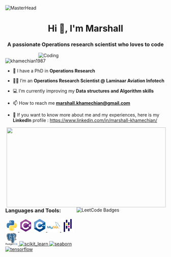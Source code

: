 

![MasterHead](https://media.licdn.com/dms/image/D4D12AQFWHARtcSCJ6g/article-cover_image-shrink_720_1280/0/1683900475931?e=1709769600&v=beta&t=x1GBgIYIfUE_w6DY6SZeHP28HzXf6AsDbfONMjPR3q0)
<h1 align="center">Hi 👋, I'm Marshall</h1>
<h3 align="center">A passionate Operations research scientist who loves to code </h3>
<img align="right" alt="Coding" width="400" src="https://miro.medium.com/v2/resize:fit:1100/format:webp/0*7Q3yvSIv_t0ioJ-Z.gif">


<p align="left"> <img src="https://komarev.com/ghpvc/?username=khamechian1987&label=Profile%20views&color=0e75b6&style=flat" alt="khamechian1987" /> </p>

- 📖 I have a PhD in **Operations Research**

- 🧑‍💼 I’m an **Operations Research Scientist @ Laminaar Aviation Infotech**

- 💻 I’m currently improving my **Data structures and Algorithm skills**

- 📫 How to reach me **marshall.khamechian@gmail.com**

- 🔗 If you want to know more about me and my experiences, here is my **LinkedIn** profile : https://www.linkedin.com/in/marshall-khamechian/

<img src="https://leetcard.jacoblin.cool/khamechian" width="500" height="250" align="right">
<img src="https://leetcode-badge-showcase.vercel.app/api?username=khamechian&theme=black" alt="LeetCode Badges"  width="280" height="250" align="right"/>

<p align="left">
</p>

<h3 align="left">Languages and Tools:</h3>
<p align="left"> </a> <a href="https://www.python.org" target="_blank" rel="noreferrer"> <img src="https://raw.githubusercontent.com/devicons/devicon/master/icons/python/python-original.svg" alt="python" width="40" height="40"/> </a> <a href="https://www.w3schools.com/cs/" target="_blank" rel="noreferrer"> <img src="https://raw.githubusercontent.com/devicons/devicon/master/icons/csharp/csharp-original.svg" alt="csharp" width="40" height="40"/></a> <a href="https://www.w3schools.com/cpp/" target="_blank" rel="noreferrer"> <img src="https://raw.githubusercontent.com/devicons/devicon/master/icons/cplusplus/cplusplus-original.svg" alt="cplusplus" width="40" height="40"/>  </a> <a href="https://www.mysql.com/" target="_blank" rel="noreferrer"> <img src="https://raw.githubusercontent.com/devicons/devicon/master/icons/mysql/mysql-original-wordmark.svg" alt="mysql" width="40" height="40"/> </a> <a href="https://pandas.pydata.org/" target="_blank" rel="noreferrer"> <img src="https://raw.githubusercontent.com/devicons/devicon/2ae2a900d2f041da66e950e4d48052658d850630/icons/pandas/pandas-original.svg" alt="pandas" width="40" height="40"/> </a> <a href="https://www.postgresql.org" target="_blank" rel="noreferrer"> <img src="https://raw.githubusercontent.com/devicons/devicon/master/icons/postgresql/postgresql-original-wordmark.svg" alt="postgresql" width="40" height="40"/> <a href="https://scikit-learn.org/" target="_blank" rel="noreferrer"> <img src="https://upload.wikimedia.org/wikipedia/commons/0/05/Scikit_learn_logo_small.svg" alt="scikit_learn" width="40" height="40"/> </a> <a href="https://seaborn.pydata.org/" target="_blank" rel="noreferrer"> <img src="https://seaborn.pydata.org/_images/logo-mark-lightbg.svg" alt="seaborn" width="40" height="40"/> </a> <a href="https://www.tensorflow.org" target="_blank" rel="noreferrer"> <img src="https://www.vectorlogo.zone/logos/tensorflow/tensorflow-icon.svg" alt="tensorflow" width="40" height="40"/> </a> </p>

